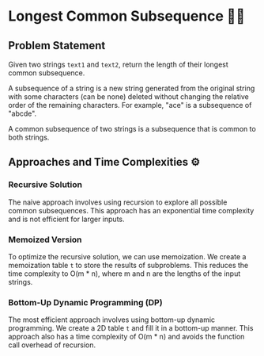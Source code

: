 # Longest Common Subsequence 📜🔄

## Problem Statement

Given two strings `text1` and `text2`, return the length of their longest common subsequence.

A subsequence of a string is a new string generated from the original string with some characters (can be none) deleted without changing the relative order of the remaining characters. For example, "ace" is a subsequence of "abcde".

A common subsequence of two strings is a subsequence that is common to both strings.

## Approaches and Time Complexities ⚙️

### Recursive Solution

The naive approach involves using recursion to explore all possible common subsequences. This approach has an exponential time complexity and is not efficient for larger inputs.

### Memoized Version

To optimize the recursive solution, we can use memoization. We create a memoization table `t` to store the results of subproblems. This reduces the time complexity to O(m * n), where m and n are the lengths of the input strings.

### Bottom-Up Dynamic Programming (DP)

The most efficient approach involves using bottom-up dynamic programming. We create a 2D table `t` and fill it in a bottom-up manner. This approach also has a time complexity of O(m * n) and avoids the function call overhead of recursion.
